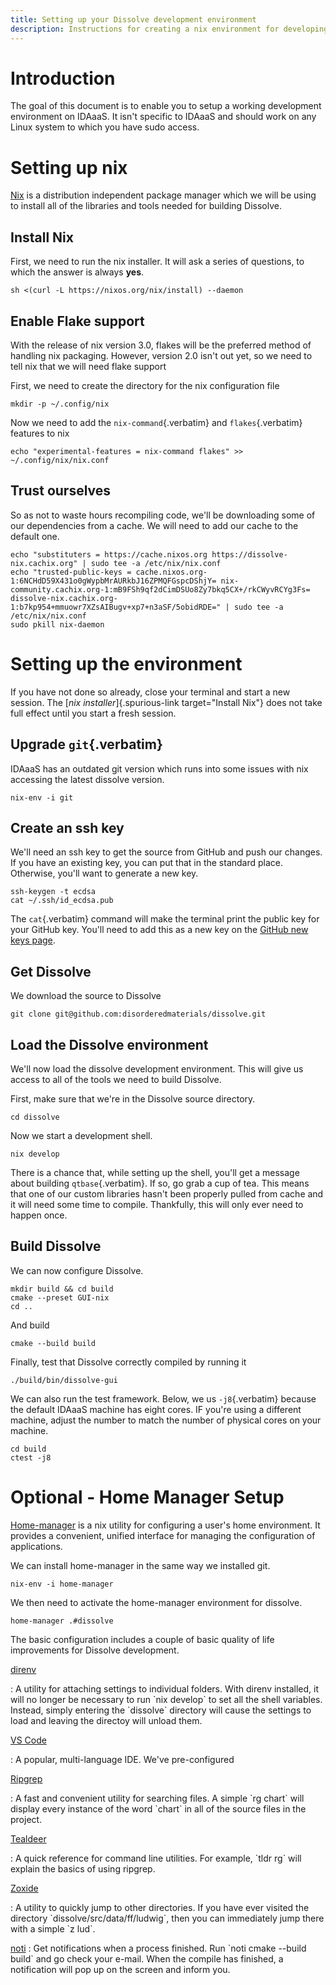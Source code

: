 ```yaml
---
title: Setting up your Dissolve development environment
description: Instructions for creating a nix environment for developing Dissolve on IDAaaS
---
```

# Introduction

The goal of this document is to enable you to setup a working
development environment on IDAaaS. It isn\'t specific to IDAaaS and
should work on any Linux system to which you have sudo access.

# Setting up nix

[Nix](http://nixos.org) is a distribution independent package manager
which we will be using to install all of the libraries and tools needed
for building Dissolve.

## Install Nix

First, we need to run the nix installer. It will ask a series of
questions, to which the answer is always **yes**.

``` shell
sh <(curl -L https://nixos.org/nix/install) --daemon
```

## Enable Flake support

With the release of nix version 3.0, flakes will be the preferred method
of handling nix packaging. However, version 2.0 isn\'t out yet, so we
need to tell nix that we will need flake support

First, we need to create the directory for the nix configuration file

``` shell
mkdir -p ~/.config/nix
```

Now we need to add the `nix-command`{.verbatim} and `flakes`{.verbatim}
features to nix

``` shell
echo "experimental-features = nix-command flakes" >> ~/.config/nix/nix.conf
```

## Trust ourselves

So as not to waste hours recompiling code, we\'ll be downloading some of
our dependencies from a cache. We will need to add our cache to the
default one.

``` shell
echo "substituters = https://cache.nixos.org https://dissolve-nix.cachix.org" | sudo tee -a /etc/nix/nix.conf
echo "trusted-public-keys = cache.nixos.org-1:6NCHdD59X431o0gWypbMrAURkbJ16ZPMQFGspcDShjY= nix-community.cachix.org-1:mB9FSh9qf2dCimDSUo8Zy7bkq5CX+/rkCWyvRCYg3Fs= dissolve-nix.cachix.org-1:b7kp954+mmuowr7XZsAIBugv+xp7+n3aSF/5obidRDE=" | sudo tee -a /etc/nix/nix.conf
sudo pkill nix-daemon
```

# Setting up the environment

If you have not done so already, close your terminal and start a new
session. The [*nix installer*]{.spurious-link target="Install Nix"} does
not take full effect until you start a fresh session.

## Upgrade `git`{.verbatim}

IDAaaS has an outdated git version which runs into some issues with nix
accessing the latest dissolve version.

``` shell
nix-env -i git
```

## Create an ssh key

We\'ll need an ssh key to get the source from GitHub and push our
changes. If you have an existing key, you can put that in the standard
place. Otherwise, you\'ll want to generate a new key.

``` shell
ssh-keygen -t ecdsa
cat ~/.ssh/id_ecdsa.pub
```

The `cat`{.verbatim} command will make the terminal print the public key
for your GitHub key. You\'ll need to add this as a new key on the
[GitHub new keys page](https://github.com/settings/keys).

## Get Dissolve

We download the source to Dissolve

``` shell
git clone git@github.com:disorderedmaterials/dissolve.git
```

## Load the Dissolve environment

We\'ll now load the dissolve development environment. This will give us
access to all of the tools we need to build Dissolve.

First, make sure that we\'re in the Dissolve source directory.

``` shell
cd dissolve
```

Now we start a development shell.

``` shell
nix develop
```

There is a chance that, while setting up the shell, you\'ll get a
message about building `qtbase`{.verbatim}. If so, go grab a cup of tea.
This means that one of our custom libraries hasn\'t been properly pulled
from cache and it will need some time to compile. Thankfully, this will
only ever need to happen once.

## Build Dissolve

We can now configure Dissolve.

``` shell
mkdir build && cd build
cmake --preset GUI-nix
cd ..
```

And build

``` shell
cmake --build build
```

Finally, test that Dissolve correctly compiled by running it

``` shell
./build/bin/dissolve-gui
```

We can also run the test framework. Below, we us `-j8`{.verbatim}
because the default IDAaaS machine has eight cores. IF you\'re using a
different machine, adjust the number to match the number of physical
cores on your machine.

``` shell
cd build
ctest -j8
```

# Optional - Home Manager Setup

[Home-manager](https://github.com/nix-community/home-manager) is a nix
utility for configuring a user\'s home environment. It provides a
convenient, unified interface for managing the configuration of
applications.

We can install home-manager in the same way we installed git.

``` shell
nix-env -i home-manager
```

We then need to activate the home-manager environment for dissolve.

``` shell
home-manager .#dissolve
```

The basic configuration includes a couple of basic quality of life
improvements for Dissolve development.

[direnv](https://direnv.net/)

:   A utility for attaching settings to individual folders. With direnv
    installed, it will no longer be necessary to run \`nix develop\` to
    set all the shell variables. Instead, simply entering the
    \`dissolve\` directory will cause the settings to load and leaving
    the directoy will unload them.

[VS Code](https://code.visualstudio.com/)

:   A popular, multi-language IDE. We\'ve pre-configured

[Ripgrep](https://github.com/BurntSushi/ripgrep)

:   A fast and convenient utility for searching files. A simple \`rg
    chart\` will display every instance of the word \`chart\` in all of
    the source files in the project.

[Tealdeer](https://github.com/dbrgn/tealdeer)

:   A quick reference for command line utilities. For example, \`tldr
    rg\` will explain the basics of using ripgrep.

[Zoxide](https://github.com/ajeetdsouza/zoxide)

:   A utility to quickly jump to other directories. If you have ever
    visited the directory \`dissolve/src/data/ff/ludwig\`, then you can
    immediately jump there with a simple \`z lud\`.

[noti](https://github.com/variadico/noti)
:   Get notifications when a process finished. Run \`noti cmake --build
    build\` and go check your e-mail. When the compile has finished, a
    notification will pop up on the screen and inform you.
